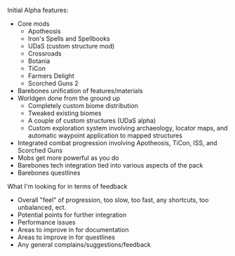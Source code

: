 
Initial Alpha features:

- Core mods
	- Apotheosis
	- Iron's Spells and Spellbooks
	- UDaS (custom structure mod)
	- Crossroads
	- Botania
	- TiCon
	- Farmers Delight
	- Scorched Guns 2
- Barebones unification of features/materials
- Worldgen done from the ground up
	- Completely custom biome distribution
	- Tweaked existing biomes
	- A couple of custom structures (UDaS alpha)
	- Custom exploration system involving archaeology, locator maps, and automatic waypoint application to mapped structures
- Integrated combat progression involving Apotheosis, TiCon, ISS, and Scorched Guns
- Mobs get more powerful as you do
- Barebones tech integration tied into various aspects of the pack
- Barebones questlines

What I'm looking for in terms of feedback
- Overall "feel" of progression, too slow, too fast, any shortcuts, too unbalanced, ect.
- Potential points for further integration
- Performance issues
- Areas to improve in for documentation
- Areas to improve in for questlines
- Any general complains/suggestions/feedback
